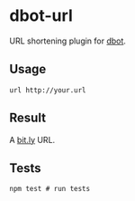 # dbot-url

URL shortening plugin for [dbot](https://github.com/dddware/dbot).

## Usage

```irc
url http://your.url
```

## Result

A [bit.ly](https://bit.ly) URL.

## Tests

```shell
npm test # run tests
```